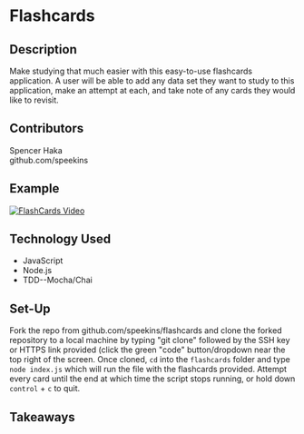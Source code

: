 # Flashcards

## Description
Make studying that much easier with this easy-to-use flashcards application. A user will be able to add any data set they want to study to this application, make an attempt at each, and take note of any cards they would like to revisit.

## Contributors
Spencer Haka<br>
github.com/speekins

## Example
[![FlashCards Video](https://user-images.githubusercontent.com/74210902/195671107-2b83a58f-2355-4243-a36e-7bf1691ac482.png)](https://loom.com/share/7011ab8c41fc40b08154b309c063a097)

## Technology Used
- JavaScript
- Node.js
- TDD--Mocha/Chai

## Set-Up
Fork the repo from github.com/speekins/flashcards and clone the forked repository to a local machine by typing "git clone" followed by the SSH key or HTTPS link provided (click the green "code" button/dropdown near the top right of the screen. Once cloned, `cd` into the `flashcards` folder and type `node index.js` which will run the file with the flashcards provided. Attempt every card until the end at which time the script stops running, or hold down `control` + `c` to quit.

## Takeaways
